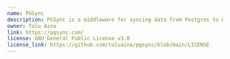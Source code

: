 ```yaml
---
name: PGSync
description: PGSync is a middleware for syncing data from Postgres to Opensearch
owner: Tolu Aina
link: https://pgsync.com/
license: GNU General Public License v3.0
license_link: https://github.com/toluaina/pgsync/blob/main/LICENSE
---
```

